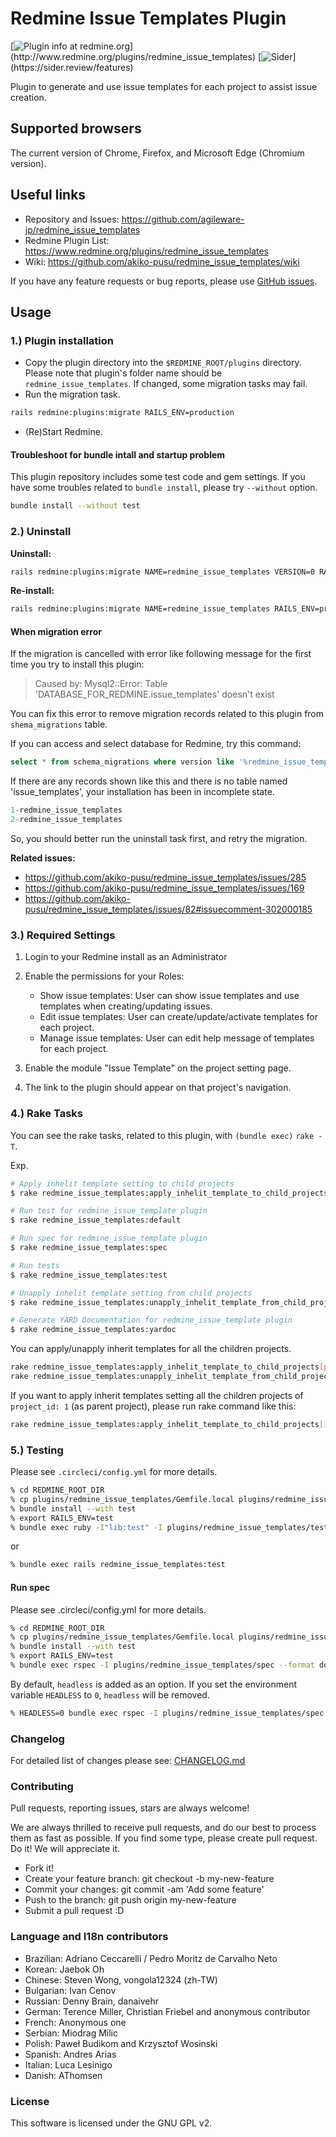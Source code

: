 # Redmine Issue Templates Plugin

[![Plugin info at redmine.org](https://img.shields.io/badge/Redmine-plugin-green.svg?)](http://www.redmine.org/plugins/redmine_issue_templates)
[![Sider](https://img.shields.io/badge/Special%20Thanks!-Sider-blue.svg?)](https://sider.review/features)

Plugin to generate and use issue templates for each project to assist issue
creation.

## Supported browsers

The current version of Chrome, Firefox, and Microsoft Edge (Chromium version).

## Useful links

* Repository and Issues: <https://github.com/agileware-jp/redmine_issue_templates>
* Redmine Plugin List: <https://www.redmine.org/plugins/redmine_issue_templates>
* Wiki: <https://github.com/akiko-pusu/redmine_issue_templates/wiki>

If you have any feature requests or bug reports, please use [GitHub issues](<https://github.com/agileware-jp/redmine_issue_templates/issues>).

## Usage

### 1.) Plugin installation

* Copy the plugin directory into the `$REDMINE_ROOT/plugins` directory. Please
    note that plugin's folder name should be `redmine_issue_templates`. If
    changed, some migration tasks may fail.
* Run the migration task.

```bash
rails redmine:plugins:migrate RAILS_ENV=production
```

* (Re)Start Redmine.

#### Troubleshoot for bundle intall and startup problem

This plugin repository includes some test code and gem settings. If you have
some troubles related to `bundle install`, please try `--without` option.

```bash
bundle install --without test
```


### 2.) Uninstall

**Uninstall:**

```bash
rails redmine:plugins:migrate NAME=redmine_issue_templates VERSION=0 RAILS_ENV=production
```

**Re-install:**

```bash
rails redmine:plugins:migrate NAME=redmine_issue_templates RAILS_ENV=production
```

#### When migration error

If the migration is cancelled with error like following message for the first time you try to install this plugin:

> Caused by: Mysql2::Error: Table 'DATABASE_FOR_REDMINE.issue_templates' doesn't exist

You can fix this error to remove migration records related to this plugin from `shema_migrations` table.

If you can access and select database for Redmine, try this command:

```sql
select * from schema_migrations where version like '%redmine_issue_templates%';
```

If there are any records shown like this and there is no table named 'issue_templates', your installation has been in incomplete state.

```sql
1-redmine_issue_templates
2-redmine_issue_templates
```

So, you should better run the uninstall task first, and retry the migration.

**Related issues:**

* <https://github.com/akiko-pusu/redmine_issue_templates/issues/285>
* <https://github.com/akiko-pusu/redmine_issue_templates/issues/169>
* <https://github.com/akiko-pusu/redmine_issue_templates/issues/82#issuecomment-302000185>

### 3.) Required Settings

1. Login to your Redmine install as an Administrator
2. Enable the permissions for your Roles:

    * Show issue templates: User can show issue templates and use templates when creating/updating issues.
    * Edit issue templates: User can create/update/activate templates for each project.
    * Manage issue templates: User can edit help message of templates for each project.

3. Enable the module "Issue Template" on the project setting page.
4. The link to the plugin should appear on that project's navigation.

### 4.) Rake Tasks

You can see the rake tasks, related to this plugin, with `(bundle exec)` `rake -T`.

Exp.

```bash
# Apply inhelit template setting to child projects
$ rake redmine_issue_templates:apply_inhelit_template_to_child_projects[project_id]

# Run test for redmine_issue_template plugin
$ rake redmine_issue_templates:default

# Run spec for redmine_issue_template plugin
$ rake redmine_issue_templates:spec

# Run tests
$ rake redmine_issue_templates:test

# Unapply inhelit template setting from child projects
$ rake redmine_issue_templates:unapply_inhelit_template_from_child_projects[project_id]

# Generate YARD Documentation for redmine_issue_template plugin
$ rake redmine_issue_templates:yardoc
```

You can apply/unapply inherit templates for all the children projects.

```bash
rake redmine_issue_templates:apply_inhelit_template_to_child_projects[project_id]      # Apply inhelit template setting to child projects
rake redmine_issue_templates:unapply_inhelit_template_from_child_projects[project_id]  # Unapply inhelit template setting from child projects
```

If you want to apply inherit templates setting all the children projects of `project_id: 1` (as parent project), please run rake command like this:

```bash
rake redmine_issue_templates:apply_inhelit_template_to_child_projects[1]
```

### 5.) Testing

Please see `.circleci/config.yml` for more details.

```bash
% cd REDMINE_ROOT_DIR
% cp plugins/redmine_issue_templates/Gemfile.local plugins/redmine_issue_templates/Gemfile
% bundle install --with test
% export RAILS_ENV=test
% bundle exec ruby -I"lib:test" -I plugins/redmine_issue_templates/test plugins/redmine_issue_templates/test/functional/issue_templates_controller_test.rb
```

or

```bash
% bundle exec rails redmine_issue_templates:test
```

#### Run spec

Please see .circleci/config.yml for more details.

```bash
% cd REDMINE_ROOT_DIR
% cp plugins/redmine_issue_templates/Gemfile.local plugins/redmine_issue_templates/Gemfile
% bundle install --with test
% export RAILS_ENV=test
% bundle exec rspec -I plugins/redmine_issue_templates/spec --format documentation plugins/redmine_issue_templates/spec/
```

By default, `headless` is added as an option. If you set the environment variable
`HEADLESS` to `0`, `headless` will be removed.

```bash
% HEADLESS=0 bundle exec rspec -I plugins/redmine_issue_templates/spec --format documentation plugins/redmine_issue_templates/spec/
```

### Changelog

For detailed list of changes please see: [CHANGELOG.md](CHANGELOG.md)

### Contributing

Pull requests, reporting issues, stars are always welcome!

We are always thrilled to receive pull requests, and do our best to process them as fast as possible.
If you find some type, please create pull request. Do it! We will appreciate it.

* Fork it!
* Create your feature branch: git checkout -b my-new-feature
* Commit your changes: git commit -am 'Add some feature'
* Push to the branch: git push origin my-new-feature
* Submit a pull request :D

### Language and I18n contributors

* Brazilian: Adriano Ceccarelli / Pedro Moritz de Carvalho Neto
* Korean: Jaebok Oh
* Chinese: Steven Wong, vongola12324 (zh-TW)
* Bulgarian: Ivan Cenov
* Russian: Denny Brain, danaivehr
* German: Terence Miller, Christian Friebel and anonymous contributor
* French: Anonymous one
* Serbian: Miodrag Milic
* Polish: Paweł Budikom and Krzysztof Wosinski
* Spanish: Andres Arias
* Italian: Luca Lesinigo
* Danish: AThomsen

### License

This software is licensed under the GNU GPL v2.
